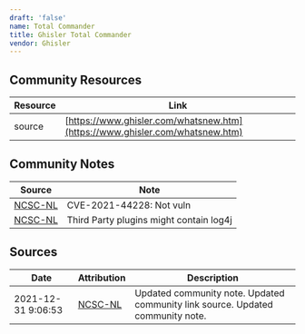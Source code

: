 ```yaml
---
draft: 'false'
name: Total Commander
title: Ghisler Total Commander
vendor: Ghisler
---
```



## Community Resources
| Resource | Link |
| --- | --- |
| source | [https://www.ghisler.com/whatsnew.htm](https://www.ghisler.com/whatsnew.htm) |

## Community Notes
| Source | Note |
| --- | --- |
| [NCSC-NL](https://github.com/NCSC-NL/log4shell/blob/main/software/README.md) | CVE-2021-44228: Not vuln </ul> |
| [NCSC-NL](https://github.com/NCSC-NL/log4shell/blob/main/software/README.md) | Third Party plugins might contain log4j |

## Sources
| Date | Attribution | Description |
| --- | --- | --- |
| 2021-12-31 9:06:53 | [NCSC-NL](https://github.com/NCSC-NL/log4shell/blob/main/software/README.md) | Updated community note. Updated community link source. Updated community note.  |
